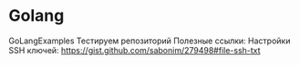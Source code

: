 # Golang
GoLangExamples
Тестируем репозиторий
Полезные ссылки:
Настройки SSH ключей: https://gist.github.com/sabonim/279498#file-ssh-txt